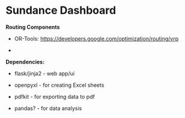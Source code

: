# Sundance Dashboard

**Routing Components**

* OR-Tools: https://developers.google.com/optimization/routing/vrp

* 

**Dependencies:**

* flask/jinja2 - web app/ui

* openpyxl - for creating Excel sheets

* pdfkit - for exporting data to pdf

* pandas? - for data analysis
